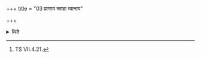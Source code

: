 +++
title = "03 प्राणाय स्वाहा व्यानाय"

+++

<details><summary>थिते</summary>

3. (then the offerings called) Santati-homas with prāṇāyā svāhā..;[^3] 

[^3]: TS VII.4.21.   
</details>
